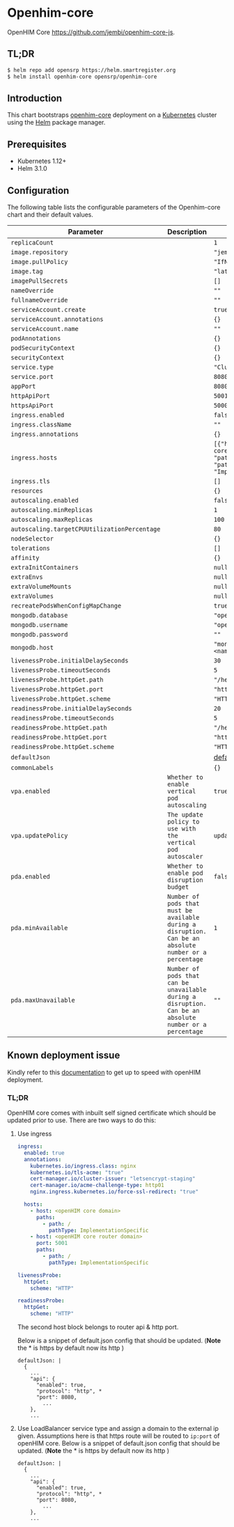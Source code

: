 # Openhim-core

OpenHIM Core https://github.com/jembi/openhim-core-js.

## TL;DR

```bash
$ helm repo add opensrp https://helm.smartregister.org
$ helm install openhim-core opensrp/openhim-core
```

## Introduction

This chart bootstraps [openhim-core](https://github.com/jembi/openhim-core-js) deployment on a [Kubernetes](http://kubernetes.io) cluster using the [Helm](https://helm.sh) package manager.

## Prerequisites

- Kubernetes 1.12+
- Helm 3.1.0


## Configuration

The following table lists the configurable parameters of the Openhim-core chart and their default values.

| Parameter                | Description             | Default        |
| ------------------------ | ----------------------- | -------------- |
| `replicaCount` |  | `1` |
| `image.repository` |  | `"jembi/openhim-core"` |
| `image.pullPolicy` |  | `"IfNotPresent"` |
| `image.tag` |  | `"latest"` |
| `imagePullSecrets` |  | `[]` |
| `nameOverride` |  | `""` |
| `fullnameOverride` |  | `""` |
| `serviceAccount.create` |  | `true` |
| `serviceAccount.annotations` |  | `{}` |
| `serviceAccount.name` |  | `""` |
| `podAnnotations` |  | `{}` |
| `podSecurityContext` |  | `{}` |
| `securityContext` |  | `{}` |
| `service.type` |  | `"ClusterIP"` |
| `service.port` |  | `8080` |
| `appPort` |  | `8080` |
| `httpApiPort` |  | `5001` |
| `httpsApiPort` |  | `5000` |
| `ingress.enabled` |  | `false` |
| `ingress.className` |  | `""` |
| `ingress.annotations` |  | `{}` |
| `ingress.hosts` |  | `[{"host": "openhim-core.local", "port": null, "paths": [{"path": "/", "pathType": "ImplementationSpecific"}]}]` |
| `ingress.tls` |  | `[]` |
| `resources` |  | `{}` |
| `autoscaling.enabled` |  | `false` |
| `autoscaling.minReplicas` |  | `1` |
| `autoscaling.maxReplicas` |  | `100` |
| `autoscaling.targetCPUUtilizationPercentage` |  | `80` |
| `nodeSelector` |  | `{}` |
| `tolerations` |  | `[]` |
| `affinity` |  | `{}` |
| `extraInitContainers` |  | `null` |
| `extraEnvs` |  | `null` |
| `extraVolumeMounts` |  | `null` |
| `extraVolumes` |  | `null` |
| `recreatePodsWhenConfigMapChange` |  | `true` |
| `mongodb.database` |  | `"openhim"` |
| `mongodb.username` |  | `"openhim"` |
| `mongodb.password` |  | `""` |
| `mongodb.host` |  | `"mongodb.<namespace>.svc.cluster.local"` |
| `livenessProbe.initialDelaySeconds` |  | `30` |
| `livenessProbe.timeoutSeconds` |  | `5` |
| `livenessProbe.httpGet.path` |  | `"/heartbeat"` |
| `livenessProbe.httpGet.port` |  | `"http"` |
| `livenessProbe.httpGet.scheme` |  | `"HTTPS"` |
| `readinessProbe.initialDelaySeconds` |  | `20` |
| `readinessProbe.timeoutSeconds` |  | `5` |
| `readinessProbe.httpGet.path` |  | `"/heartbeat"` |
| `readinessProbe.httpGet.port` |  | `"http"` |
| `readinessProbe.httpGet.scheme` |  | `"HTTPS"` |
| `defaultJson` |  | [default.json](https://github.com/jembi/openhim-core-js/blob/master/config/default.json)|
| `commonLabels` |  | `{}` |
| `vpa.enabled` | `Whether to enable vertical pod autoscaling` | `true` |
| `vpa.updatePolicy` | `The update policy to use with the vertical pod autoscaler` | `updateMode: "Off"` |
| `pda.enabled` | `Whether to enable pod disruption budget` | `false` |
| `pda.minAvailable` | `Number of pods that must be available during a disruption. Can be an absolute number or a percentage` | `1` |
| `pda.maxUnavailable` | `Number of pods that can be unavailable during a disruption. Can be an absolute number or a percentage` | `""` |

## Known deployment issue
Kindly refer to this [documentation](https://smartregister.atlassian.net/wiki/spaces/Documentation/pages/2976153601/Instant+OpenHIE+Setup#OpenHIM) to get up to speed with openHIM deployment.
### TL;DR
OpenHIM core comes with inbuilt self signed certificate which should be updated prior to use.
There are two ways to do this:
1. Use ingress
    ```yaml
    ingress:
      enabled: true
      annotations:
        kubernetes.io/ingress.class: nginx
        kubernetes.io/tls-acme: "true"
        cert-manager.io/cluster-issuer: "letsencrypt-staging"
        cert-manager.io/acme-challenge-type: http01
        nginx.ingress.kubernetes.io/force-ssl-redirect: "true"

      hosts:
        - host: <openHIM core domain>
          paths:
            - path: /
              pathType: ImplementationSpecific
        - host: <openHIM core router domain>
          port: 5001
          paths:
            - path: /
              pathType: ImplementationSpecific

    livenessProbe:
      httpGet:
        scheme: "HTTP"

    readinessProbe:
      httpGet:
        scheme: "HTTP"
    ```
    The second host block belongs to router api & http port.

    Below is a snippet of default.json config that should be updated. (**Note** the * is https by default now its http )
    ```text
    defaultJson: |
      {
        ...
        "api": {
          "enabled": true,
          "protocol": "http", *
          "port": 8080,
            ...
        },
        ...
    ```
2. Use LoadBalancer service type and assign a domain to the external ip given.
    Assumptions here is that https route will be routed to `ip:port` of openHIM core.
    Below is a snippet of default.json config that should be updated. (**Note** the * is https by default now its http )
    ```text
    defaultJson: |
      {
        ...
        "api": {
          "enabled": true,
          "protocol": "http", *
          "port": 8080,
            ...
        },
        ...
    ```
